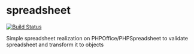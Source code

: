 # spreadsheet

[![Build Status](https://travis-ci.org/nnchutchikov/spreadsheet.svg?branch=master)](https://travis-ci.org/nnchutchikov/spreadsheet)

Simple spreadsheet realization on PHPOffice/PHPSpreadsheet to validate spreadsheet and transform it to objects

